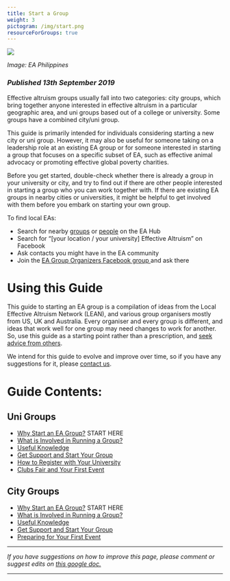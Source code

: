 ```yaml
---
title: Start a Group
weight: 3
pictogram: /img/start.png
resourceForGroups: true
---
```

<p class="large_image_wrapper">
 <img src="/img/eaphilippinesstart.png" />
</p>

*Image: EA Philippines*

### *Published 13th September 2019*

Effective altruism groups usually fall into two categories: city groups, which bring together anyone interested in effective altruism in a particular geographic area, and uni groups based out of a college or university. Some groups have a combined city/uni group.

This guide is primarily intended for individuals considering starting a new city or uni group. However, it may also be useful for someone taking on a leadership role at an existing EA group or for someone interested in starting a group that focuses on a specific subset of EA, such as effective animal advocacy or promoting effective global poverty charities.

Before you get started, double-check whether there is already a group in your university or city, and try to find out if there are other people interested in starting a group who you can work together with. If there are existing EA groups in nearby cities or universities, it might be helpful to get involved with them before you embark on starting your own group.

To find local EAs:

* Search for nearby <a target="_blank" href="https://eahub.org/groups/">groups</a> or <a target="_blank" href="https://eahub.org/profiles/">people</a> on the EA Hub
* Search for “\[your location / your university] Effective Altruism” on Facebook
* Ask contacts you might have in the EA community
* Join the <a target="_blank" href="https://www.facebook.com/groups/956362287803174/">EA Group Organizers Facebook group </a> and ask there

# Using this Guide

This guide to starting an EA group is a compilation of ideas from the Local Effective Altruism Network (LEAN), and various group organisers mostly from US, UK and Australia. Every organiser and every group is different, and ideas that work well for one group may need changes to work for another. So, use this guide as a starting point rather than a prescription, and <a target="_blank" href="/start/support/">seek advice from others</a>.

We intend for this guide to evolve and improve over time, so if you have any suggestions for it, please <a target="_blank" href="/contact/">contact us</a>.

# Guide Contents:

## Uni Groups

* [Why Start an EA Group?](/start/why/) START HERE
* [What is Involved in Running a Group?](/start/run-uni-group)
* [Useful Knowledge](/start/knowledge/)
* [Get Support and Start Your Group](/start/support/)
* [How to Register with Your University](/start/register-uni/)
* [Clubs Fair and Your First Event](/start/first-event-uni/)

## City Groups

* [Why Start an EA Group?](/start/why/) START HERE
* [What is Involved in Running a Group?](/start/run-city-group/)
* [Useful Knowledge](/start/knowledge/)
* [Get Support and Start Your Group](/start/support/)
* [Preparing for Your First Event](/start/first-event-city/)

<hr>

_If you have suggestions on how to improve this page, please comment or suggest edits on_ <a target="_blank" href="https://docs.google.com/document/d/1l0MkkB7lZ-B6N7QahxR7trCK9XYqOD0bCRjI4ucWwV0/edit?usp=sharing">_this google doc._</a>

<hr>
